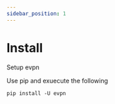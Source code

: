 ```yaml
---
sidebar_position: 1
---
```


# Install
Setup evpn

Use pip and exuecute the following
```shell
pip install -U evpn
```
